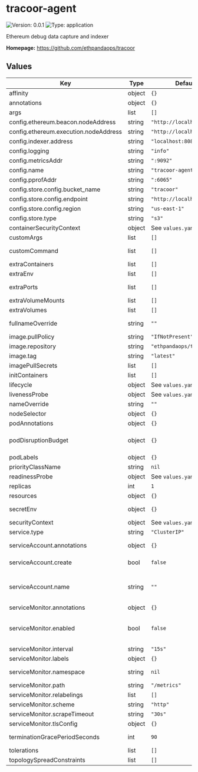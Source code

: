 
# tracoor-agent

![Version: 0.0.1](https://img.shields.io/badge/Version-0.0.1-informational?style=flat-square) ![Type: application](https://img.shields.io/badge/Type-application-informational?style=flat-square)

Ethereum debug data capture and indexer

**Homepage:** <https://github.com/ethpandaops/tracoor>

## Values

| Key | Type | Default | Description |
|-----|------|---------|-------------|
| affinity | object | `{}` | Affinity configuration for pods |
| annotations | object | `{}` | Annotations for the Deployment |
| args | list | `[]` | Command arguments |
| config.ethereum.beacon.nodeAddress | string | `"http://localhost:5052"` |  |
| config.ethereum.execution.nodeAddress | string | `"http://localhost:8545"` |  |
| config.indexer.address | string | `"localhost:8081"` |  |
| config.logging | string | `"info"` |  |
| config.metricsAddr | string | `":9092"` |  |
| config.name | string | `"tracoor-agent"` |  |
| config.pprofAddr | string | `":6065"` |  |
| config.store.config.bucket_name | string | `"tracoor"` |  |
| config.store.config.endpoint | string | `"http://localhost:9000"` |  |
| config.store.config.region | string | `"us-east-1"` |  |
| config.store.type | string | `"s3"` |  |
| containerSecurityContext | object | See `values.yaml` | The security context for containers |
| customArgs | list | `[]` | Custom args for the tracoor container |
| customCommand | list | `[]` | Command replacement for the tracoor container |
| extraContainers | list | `[]` | Additional containers |
| extraEnv | list | `[]` | Additional env variables |
| extraPorts | list | `[]` | Additional ports. Useful when using extraContainers |
| extraVolumeMounts | list | `[]` | Additional volume mounts |
| extraVolumes | list | `[]` | Additional volumes |
| fullnameOverride | string | `""` | Overrides the chart's computed fullname |
| image.pullPolicy | string | `"IfNotPresent"` | tracoor container pull policy |
| image.repository | string | `"ethpandaops/tracoor"` | tracoor container image repository |
| image.tag | string | `"latest"` | tracoor container image tag |
| imagePullSecrets | list | `[]` | Image pull secrets for Docker images |
| initContainers | list | `[]` | Additional init containers |
| lifecycle | object | See `values.yaml` | Lifecycle hooks |
| livenessProbe | object | See `values.yaml` | Liveness probe |
| nameOverride | string | `""` | Overrides the chart's name |
| nodeSelector | object | `{}` | Node selector for pods |
| podAnnotations | object | `{}` | Pod annotations |
| podDisruptionBudget | object | `{}` | Define the PodDisruptionBudget spec If not set then a PodDisruptionBudget will not be created |
| podLabels | object | `{}` | Pod labels |
| priorityClassName | string | `nil` | Pod priority class |
| readinessProbe | object | See `values.yaml` | Readiness probe |
| replicas | int | `1` | Number of replicas |
| resources | object | `{}` | Resource requests and limits |
| secretEnv | object | `{}` | Secret env variables injected via a created secret |
| securityContext | object | See `values.yaml` | The security context for pods |
| service.type | string | `"ClusterIP"` | Service type |
| serviceAccount.annotations | object | `{}` | Annotations to add to the service account |
| serviceAccount.create | bool | `false` | Specifies whether a service account should be created |
| serviceAccount.name | string | `""` | The name of the service account to use. If not set and create is true, a name is generated using the fullname template |
| serviceMonitor.annotations | object | `{}` | Additional ServiceMonitor annotations |
| serviceMonitor.enabled | bool | `false` | If true, a ServiceMonitor CRD is created for a prometheus operator https://github.com/coreos/prometheus-operator |
| serviceMonitor.interval | string | `"15s"` | ServiceMonitor scrape interval |
| serviceMonitor.labels | object | `{}` | Additional ServiceMonitor labels |
| serviceMonitor.namespace | string | `nil` | Alternative namespace for ServiceMonitor |
| serviceMonitor.path | string | `"/metrics"` | Path to scrape |
| serviceMonitor.relabelings | list | `[]` | ServiceMonitor relabelings |
| serviceMonitor.scheme | string | `"http"` | ServiceMonitor scheme |
| serviceMonitor.scrapeTimeout | string | `"30s"` | ServiceMonitor scrape timeout |
| serviceMonitor.tlsConfig | object | `{}` | ServiceMonitor TLS configuration |
| terminationGracePeriodSeconds | int | `90` | How long to wait until the pod is forcefully terminated |
| tolerations | list | `[]` | Tolerations for pods |
| topologySpreadConstraints | list | `[]` | Topology Spread Constraints for pods |

